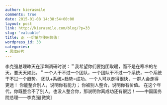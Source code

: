 ```yaml
---
author: kierasmile
comments: true
date: 2015-01-08 14:38:54+00:00
layout: post
link: http://kierasmile.com/blog/?p=33
slug: 'valuable'
title: 正 --价值与使用价值！
wordpress_id: 33
categories:
- 思维碎片
---
```


李克强总理昨天在深圳调研时说：＂我希望你们要抱团取暖，而不是在寒冷的冬天，要天天如此。＂一个人干不过一个团队，一个团队干不过一个系统，一个系统干不过一个趋势。 团队+系统+趋势=成功。一个人可以走得很快，一群人会走得更远！ 你能整合别人，说明你有能力； 你被别人整合，说明你有价值。 在这个年代，你既整合不了别人，也没人整合你，那说明你离成功还有很远！——中国国务院总理——李克强[微笑]
